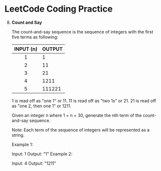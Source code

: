 # LeetCode Coding Practice

8.  **Count and Say**  <br />
  
    The count-and-say sequence is the sequence of integers with the first five terms as following:

    | INPUT (n)   | OUTPUT |
    | :------------:   | :----------- |
    | 1 | 1 |
    | 2 | 11 |
    | 3 | 21 |
    | 4 | 1211 |
    | 5 | 111221 |


    1 is read off as "one 1" or 11.
    11 is read off as "two 1s" or 21.
    21 is read off as "one 2, then one 1" or 1211.

    Given an integer n where 1 = n = 30, generate the nth term of the count-and-say sequence.

    Note: Each term of the sequence of integers will be represented as a string.

    

    Example 1:

    Input: 1
    Output: "1"
    Example 2:

    Input: 4
    Output: "1211"
